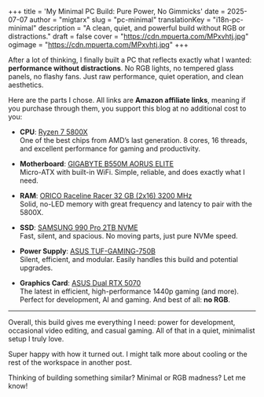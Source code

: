+++
title = 'My Minimal PC Build: Pure Power, No Gimmicks'
date = 2025-07-07
author = "migtarx"
slug = "pc-minimal"
translationKey = "i18n-pc-minimal"
description = "A clean, quiet, and powerful build without RGB or distractions."
draft = false
cover = "https://cdn.mpuerta.com/MPxvhtj.jpg"
ogimage = "https://cdn.mpuerta.com/MPxvhtj.jpg"
+++

After a lot of thinking, I finally built a PC that reflects exactly what I wanted: **performance without distractions**. No RGB lights, no tempered glass panels, no flashy fans. Just raw performance, quiet operation, and clean aesthetics.

Here are the parts I chose. All links are **Amazon affiliate links**, meaning if you purchase through them, you support this blog at no additional cost to you:

- **CPU**: [Ryzen 7 5800X](https://amzn.to/3I81SWm)  
  One of the best chips from AMD’s last generation. 8 cores, 16 threads, and excellent performance for gaming and productivity.

- **Motherboard**: [GIGABYTE B550M AORUS ELITE](https://amzn.to/3IdUnwU)  
  Micro-ATX with built-in WiFi. Simple, reliable, and does exactly what I need.

- **RAM**: [ORICO Raceline Racer 32 GB (2x16) 3200 MHz](https://amzn.to/3Id0i5v)  
  Solid, no-LED memory with great frequency and latency to pair with the 5800X.

- **SSD**: [SAMSUNG 990 Pro 2TB NVME](https://amzn.to/3Gof3Su)  
  Fast, silent, and spacious. No moving parts, just pure NVMe speed.

- **Power Supply**: [ASUS TUF-GAMING-750B](https://amzn.to/45RDB0s)  
  Silent, efficient, and modular. Easily handles this build and potential upgrades.

- **Graphics Card**: [ASUS Dual RTX 5070](https://amzn.to/3Gn7pI0)  
  The latest in efficient, high-performance 1440p gaming (and more). Perfect for development, AI and gaming. And best of all: **no RGB**.

---

Overall, this build gives me everything I need: power for development, occasional video editing, and casual gaming. All of that in a quiet, minimalist setup I truly love.

Super happy with how it turned out. I might talk more about cooling or the rest of the workspace in another post.

Thinking of building something similar? Minimal or RGB madness? Let me know!
